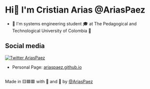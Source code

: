 
# Hi👋 I'm Cristian Arias @AriasPaez


- 💬 I'm systems engineering student :mortar_board: at The Pedagogical and Technological University of Colombia :school:

## Social media
[![Twitter AriasPaez](https://img.shields.io/twitter/follow/ariaspaezz?style=social)](https://twitter.com/ariaspaezz)

- Personal Page: [ariaspaez.github.io](https://ariaspaez.github.io/)

##
Made in :yellow_square::blue_square::red_square: with :black_heart: and :brain: by [@AriasPaez](https://github.com/AriasPaez)
<!--
**AriasPaez/AriasPaez** is a ✨ _special_ ✨ repository because its `README.md` (this file) appears on your GitHub profile.

Here are some ideas to get you started:

- 🔭 I’m currently working on ...
- 🌱 I’m currently learning ...
- 👯 I’m looking to collaborate on ...
- 🤔 I’m looking for help with ...
- 💬 Ask me about ...
- 📫 How to reach me: ...
- 😄 Pronouns: ...
- ⚡ Fun fact: ...
-->
